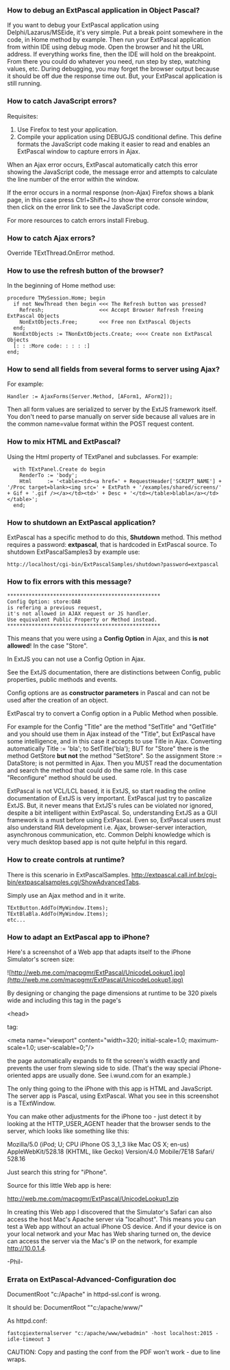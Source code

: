 ### How to debug an ExtPascal application in Object Pascal? ###
If you want to debug your ExtPascal application using Delphi/Lazarus/MSEide, it's very
simple. Put a break point somewhere in the code, in Home method by example. Then run your ExtPascal application from within IDE using debug mode. Open the browser and hit the URL address. If everything works fine, then the IDE will hold on the breakpoint. From there you could do whatever you need, run step by step, watching values, etc. During debugging, you
may forget the browser output because it should be off due the
response time out. But, your ExtPascal application is still running.

### How to catch JavaScript errors? ###
Requisites:
  1. Use Firefox to test your application.
  1. Compile your application using DEBUGJS conditional define. This define formats the JavaScript code making it easier to read and enables an ExtPascal window to capture errors in Ajax.

When an Ajax error occurs, ExtPascal automatically catch this error showing the JavaScript code, the message error and attempts to calculate the line number of the error within the window.

If the error occurs in a normal response (non-Ajax) Firefox shows a blank page, in this case press Ctrl+Shift+J to show the error console window, then click on the error link to see the JavaScript code.

For more resources to catch errors install Firebug.

### How to catch Ajax errors? ###
Override TExtThread.OnError method.

### How to use the refresh button of the browser? ###

In the beginning of Home method use:

```
procedure TMySession.Home; begin
  if not NewThread then begin <<< The Refresh button was pressed?
    Refresh;                  <<< Accept Browser Refresh freeing ExtPascal Objects
    NonExtObjects.Free;       <<< Free non ExtPascal Objects
  end;
  NonExtObjects := TNonExtObjects.Create; <<<< Create non ExtPascal Objects
  [: : :More code: : : : :]
end; 
```

### How to send all fields from several forms to server using Ajax? ###
For example:
```
Handler := AjaxForms(Server.Method, [AForm1, AForm2]);
```
Then all form values are serialized to server by the ExtJS framework itself. You don't need to parse manually on server side because all values are in the common name=value format
within the POST request content.

### How to mix HTML and ExtPascal? ###

Using the Html property of TExtPanel and subclasses.
For example:
```
  with TExtPanel.Create do begin
    RenderTo := 'body';
    Html     := '<table><td><a href=' + RequestHeader['SCRIPT_NAME'] + '/Proc target=blank><img src=' + ExtPath + '/examples/shared/screens/' + Gif + '.gif /></a></td><td>' + Desc + '</td></table>blabla</a></td></table>';
  end;
```

### How to shutdown an ExtPascal application? ###

ExtPascal has a specific method to do this, **Shutdown** method. This method requires a password: **extpascal**, that is hardcoded in ExtPascal source. To shutdown ExtPascalSamples3 by example use:
```
http://localhost/cgi-bin/ExtPascalSamples/shutdown?password=extpascal
```

### How to fix errors with this message? ###

```
**************************************************
Config Option: store:OAB
is refering a previous request,
it's not allowed in AJAX request or JS handler.
Use equivalent Public Property or Method instead.
**************************************************
```

This means that you were using a **Config Option** in Ajax, and this **is not allowed**! In the case "Store".

In ExtJS you can not use a Config Option in Ajax.

See the ExtJS documentation, there are distinctions between Config, public properties, public methods and events.

Config options are as **constructor parameters** in Pascal and can not be used after the creation of an object.

ExtPascal try to convert a Config option in a Public Method when possible.

For example for the Config "Title" are the method "SetTitle" and "GetTitle" and you should use them in Ajax instead of the "Title",
but ExtPascal have some intelligence, and in this case it accepts to use Title in Ajax. Converting automatically Title := 'bla'; to SetTitle('bla');
BUT for "Store" there is the method GetStore **but not** the method "SetStore".
So the assignment Store := DataStore; is not permitted in Ajax.
Then you MUST read the documentation and search the method that could do the same role.
In this case "Reconfigure" method should be used.

ExtPascal is not VCL/LCL based, it is ExtJS, so start reading the online documentation of ExtJS is very important.
ExtPascal just try to pascalize ExtJS. But, it never means that ExtJS's rules can be violated nor ignored, despite a bit intelligent within ExtPascal. So, understanding ExtJS as a GUI framework is a must before using ExtPascal. Even so, ExtPascal users must also understand RIA development i.e. Ajax, browser-server interaction, asynchronous communication, etc. Common Delphi knowledge which is very much desktop based app is not quite helpful in this regard.

### How to create controls at runtime? ###

There is this scenario in ExtPascalSamples.
http://extpascal.call.inf.br/cgi-bin/extpascalsamples.cgi/ShowAdvancedTabs.

Simply use an Ajax method and in it write.

```
TExtButton.AddTo(MyWindow.Items);
TExtBlaBla.AddTo(MyWindow.Items);
etc...
```

### How to adapt an ExtPascal app to iPhone? ###

Here's a screenshot of a Web app that adapts itself to the iPhone Simulator's screen size:

![http://web.me.com/macpgmr/ExtPascal/UnicodeLookup1.jpg](http://web.me.com/macpgmr/ExtPascal/UnicodeLookup1.jpg)

By designing or changing the page dimensions at runtime to be 320 pixels wide and including this tag in the page's 

&lt;head&gt;

 tag:



&lt;meta name="viewport" content="width=320; initial-scale=1.0; maximum- scale=1.0; user-scalable=0;"/&gt;



the page automatically expands to fit the screen's width exactly and prevents the user from slewing side to side. (That's the way special iPhone-oriented apps are usually done. See i.wund.com for an example.)

The only thing going to the iPhone with this app is HTML and JavaScript. The server app is Pascal, using ExtPascal. What you see in this screenshot is a TExtWindow.

You can make other adjustments for the iPhone too - just detect it by looking at the HTTP\_USER\_AGENT header that the browser sends to the server, which looks like something like this:

Mozilla/5.0 (iPod; U; CPU iPhone OS 3\_1\_3 like Mac OS X; en-us)
AppleWebKit/528.18 (KHTML, like Gecko) Version/4.0 Mobile/7E18 Safari/
528.16

Just search this string for "iPhone".

Source for this little Web app is here:

http://web.me.com/macpgmr/ExtPascal/UnicodeLookup1.zip

In creating this Web app I discovered that the Simulator's Safari can also access the host Mac's Apache server via "localhost". This means you can test a Web app without an actual iPhone OS device. And if your device is on your local network and your Mac has Web sharing turned on, the device can access the server via the Mac's IP on the network, for example http://10.0.1.4.

-Phil-

### Errata on ExtPascal-Advanced-Configuration doc ###

DocumentRoot "c:/Apache" in httpd-ssl.conf is wrong.

It should be: DocumentRoot ""c:/apache/www/"

As httpd.conf:
```
fastcgiexternalserver "c:/apache/www/webadmin" -host localhost:2015 -idle-timeout 3
```

CAUTION: Copy and pasting the conf from the PDF won't work - due to line wraps.